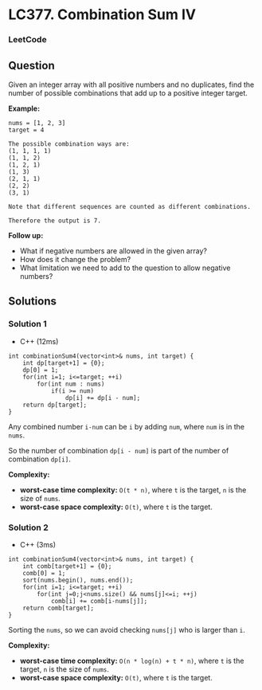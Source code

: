 # LC377. Combination Sum IV

### LeetCode

## Question

Given an integer array with all positive numbers and no duplicates, find the number of possible combinations that add up to a positive integer target.

**Example:**
```
nums = [1, 2, 3]
target = 4

The possible combination ways are:
(1, 1, 1, 1)
(1, 1, 2)
(1, 2, 1)
(1, 3)
(2, 1, 1)
(2, 2)
(3, 1)

Note that different sequences are counted as different combinations.

Therefore the output is 7.
```

**Follow up:**

* What if negative numbers are allowed in the given array?
* How does it change the problem?
* What limitation we need to add to the question to allow negative numbers?

## Solutions

### Solution 1
* C++ (12ms)
```
int combinationSum4(vector<int>& nums, int target) {
    int dp[target+1] = {0};
    dp[0] = 1;
    for(int i=1; i<=target; ++i)
        for(int num : nums)
            if(i >= num)
                dp[i] += dp[i - num];
    return dp[target];
}
```

Any combined number `i-num` can be `i` by adding `num`, where `num` is in the `nums`.

So the number of combination `dp[i - num]` is part of the number of combination `dp[i]`.

**Complexity:**

* **worst-case time complexity:** `O(t * n)`, where `t` is the target, `n` is the size of `nums`.
* **worst-case space complexity:** `O(t)`, where `t` is the target.

### Solution 2

* C++ (3ms)
```
int combinationSum4(vector<int>& nums, int target) {
    int comb[target+1] = {0};
    comb[0] = 1;
    sort(nums.begin(), nums.end());
    for(int i=1; i<=target; ++i)
        for(int j=0;j<nums.size() && nums[j]<=i; ++j)
            comb[i] += comb[i-nums[j]];
    return comb[target];
}
```

Sorting the `nums`, so we can avoid checking `nums[j]` who is larger than `i`.

**Complexity:**

* **worst-case time complexity:** `O(n * log(n) + t * n)`, where `t` is the target, `n` is the size of `nums`.
* **worst-case space complexity:** `O(t)`, where `t` is the target.
